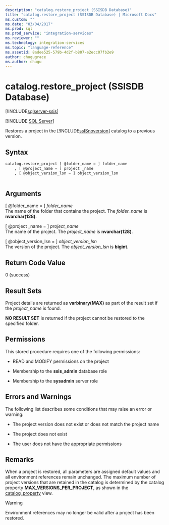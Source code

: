```yaml
---
description: "catalog.restore_project (SSISDB Database)"
title: "catalog.restore_project (SSISDB Database) | Microsoft Docs"
ms.custom: ""
ms.date: "03/04/2017"
ms.prod: sql
ms.prod_service: "integration-services"
ms.reviewer: ""
ms.technology: integration-services
ms.topic: "language-reference"
ms.assetid: 8adee525-579b-4d2f-b807-e2ecc07fb2e9
author: chugugrace
ms.author: chugu
---
```

# catalog.restore_project (SSISDB Database)

[!INCLUDE[sqlserver-ssis](../../includes/applies-to-version/sqlserver-ssis.md)]


[!INCLUDE [SQL Server](../../includes/applies-to-version/sqlserver.md)]

  Restores a project in the [!INCLUDE[ssISnoversion](../../includes/ssisnoversion-md.md)] catalog to a previous version.  
  
## Syntax  
  
```sql  
catalog.restore_project [ @folder_name = ] folder_name  
    , [ @project_name = ] project _name  
    , [ @object_version_lsn = ] object_version_lsn  
  
```  
  
## Arguments  
 [ @folder_name = ] *folder_name*  
 The name of the folder that contains the project. The *folder_name* is **nvarchar(128)**.  
  
 [ @project _name = ] *project_name*  
 The name of the project. The *project_name* is **nvarchar(128)**.  
  
 [ @object_version_lsn = ] *object_version_lsn*  
 The version of the project. The *object_version_lsn* is **bigint**.  
  
## Return Code Value  
 0 (success)  
  
## Result Sets  
 Project details are returned as **varbinary(MAX)** as part of the result set if the *project_name* is found.  
  
 **NO RESULT SET** is returned if the project cannot be restored to the specified folder.  
  
## Permissions  
 This stored procedure requires one of the following permissions:  
  
-   READ and MODIFY permissions on the project  
  
-   Membership to the **ssis_admin** database role  
  
-   Membership to the **sysadmin** server role  
  
## Errors and Warnings  
 The following list describes some conditions that may raise an error or warning:  
  
-   The project version does not exist or does not match the project name  
  
-   The project does not exist  
  
-   The user does not have the appropriate permissions  
  
## Remarks  
 When a project is restored, all parameters are assigned default values and all environment references remain unchanged. The maximum number of project versions that are retained in the catalog is determined by the catalog property **MAX_VERSIONS_PER_PROJECT**, as shown in the [catalog_property](../../integration-services/system-views/catalog-catalog-properties-ssisdb-database.md) view.  
  
> [!WARNING]  
>  Environment references may no longer be valid after a project has been restored.  
  
  
